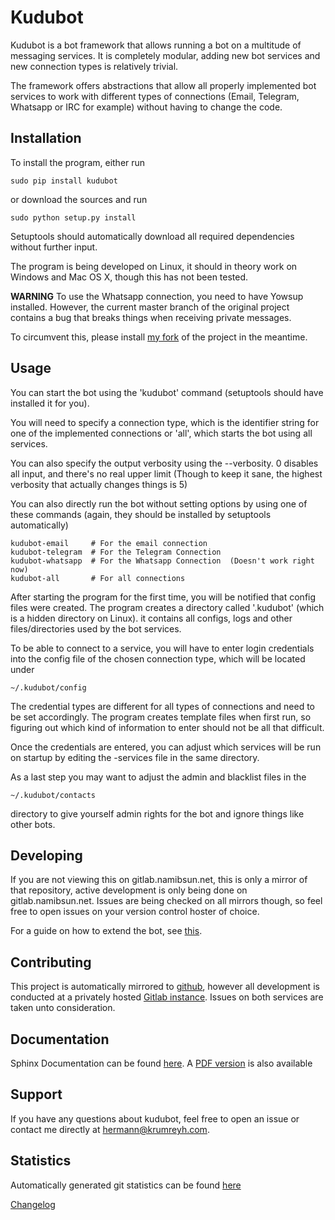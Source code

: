 # Kudubot

Kudubot is a bot framework that allows running a bot on a multitude of messaging services. It is completely
modular, adding new bot services and new connection types is relatively trivial.

The framework offers abstractions that allow all properly implemented bot services to work with different types of
connections (Email, Telegram, Whatsapp or IRC for example) without having to change the code.
 
## Installation

To install the program, either run

    sudo pip install kudubot
    
or download the sources and run

    sudo python setup.py install
    
Setuptools should automatically download all required dependencies without further input.

The program is being developed on Linux, it should in theory work on Windows and Mac OS X, though this has not been
tested.

**WARNING**
To use the Whatsapp connection, you need to have Yowsup installed. However, the current master
branch of the original project contains a bug that breaks things when receiving private messages.

To circumvent this, please install [my fork](https://github.com/namboy94/yowsup) of the project in the meantime.

## Usage

You can start the bot using the 'kudubot' command (setuptools should have installed it for you).

You will need to specify a connection type, which is the identifier string for one of the implemented
connections or 'all', which starts the bot using all services.

You can also specify the output verbosity using the --verbosity. 0 disables all input, and there's no real
upper limit (Though to keep it sane, the highest verbosity that actually changes things is 5)

You can also directly run the bot without setting options by using one of these commands (again, they should be
installed by setuptools automatically)

    kudubot-email     # For the email connection
    kudubot-telegram  # For the Telegram Connection
    kudubot-whatsapp  # For the Whatsapp Connection  (Doesn't work right now)
    kudubot-all       # For all connections
    
After starting the program for the first time, you will be notified that config files were created.
The program creates a directory called '.kudubot' (which is a hidden directory on Linux). it contains
all configs, logs and other files/directories used by the bot services.

To be able to connect to a service, you will have to enter login credentials into the config file of the chosen
connection type, which will be located under

    ~/.kudubot/config
    
The credential types are different for all types of connections and need to be set accordingly. The program creates
template files when first run, so figuring out which kind of information to enter should not be all that difficult.

Once the credentials are entered, you can adjust which services will be run on startup by editing the
<connection-type>-services file in the same directory.

As a last step you may want to adjust the admin and blacklist files in the 

    ~/.kudubot/contacts
    
directory to give yourself admin rights for the bot and ignore things like other bots.


## Developing
    
If you are not viewing this on gitlab.namibsun.net, this is only a mirror of that repository, active development
is only being done on gitlab.namibsun.net. Issues are being checked on all mirrors though, so feel free to open
issues on your version control hoster of choice.

For a guide on how to extend the bot, see [this](doc/hand_crafted/extending_guide.md).

## Contributing

This project is automatically mirrored to [github](https://github.com/namboy94/kudubot), however all development
is conducted at a privately hosted [Gitlab instance](http://gitlab.namibsun.net/namboy94/kudubot). Issues
on both services are taken unto consideration.

## Documentation

Sphinx Documentation can be found [here](http://krumreyh.eu/kudubot/documentation/html/index.html).
A [PDF version](http://krumreyh.eu/kudubot/documentation/documentation.pdf) is also available

## Support

If you have any questions about kudubot, feel free to open an issue or contact me directly at
hermann@krumreyh.com.

## Statistics

Automatically generated git statistics can be found [here](http://krumreyh.eu/kudubot/git_stats/index.html)

[Changelog](http://gitlab.namibsun.net/namboy94/kudubot/raw/master/CHANGELOG)